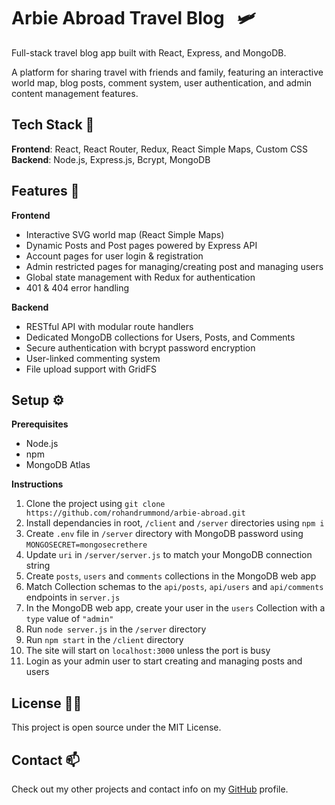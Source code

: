 # Arbie Abroad Travel Blog &nbsp; 🛩️

Full-stack travel blog app built with React, Express, and MongoDB. 

A platform for sharing travel with friends and family, featuring an interactive world map, blog posts, comment system, user authentication, and admin content management features.

## Tech Stack 👷

__Frontend__: React, React Router, Redux, React Simple Maps, Custom CSS\
__Backend__: Node.js, Express.js, Bcrypt, MongoDB

## Features 🚀

__Frontend__
- Interactive SVG world map (React Simple Maps)
- Dynamic Posts and Post pages powered by Express API
- Account pages for user login & registration
- Admin restricted pages for managing/creating post and managing users
- Global state management with Redux for authentication
- 401 & 404 error handling

__Backend__
- RESTful API with modular route handlers
- Dedicated MongoDB collections for Users, Posts, and Comments
- Secure authentication with bcrypt password encryption
- User-linked commenting system
- File upload support with GridFS

## Setup ⚙️

__Prerequisites__
- Node.js
- npm
- MongoDB Atlas

__Instructions__

1. Clone the project using `git clone https://github.com/rohandrummond/arbie-abroad.git`
2. Install dependancies in root, `/client` and `/server` directories using `npm i`
3. Create `.env` file in `/server` directory with MongoDB password using `MONGOSECRET=mongosecrethere`
4. Update `uri` in `/server/server.js` to match your MongoDB connection string
5. Create `posts`, `users` and `comments` collections in the MongoDB web app
6. Match Collection schemas to the `api/posts`, `api/users` and `api/comments` endpoints in `server.js`
7. In the MongoDB web app, create your user in the `users` Collection with a `type` value of `"admin"`
8. Run `node server.js` in the `/server` directory 
9. Run `npm start` in the `/client` directory
10. The site will start on `localhost:3000` unless the port is busy
11. Login as your admin user to start creating and managing posts and users

## License 👨‍⚖️

This project is open source under the MIT License.

## Contact 📫

Check out my other projects and contact info on my [GitHub](https://github.com/rohandrummond) profile.